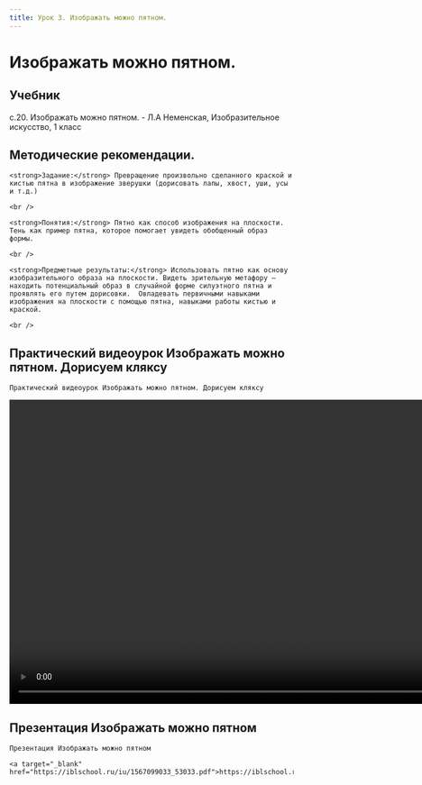```yaml
---
title: Урок 3. Изображать можно пятном.
---
```


# Изображать можно пятном.

## Учебник

с.20. Изображать можно пятном. - Л.А Неменская, Изобразительное искусство, 1 класс

## Методические рекомендации.

<p>
	<strong>Задание:</strong> Превращение произвольно сделанного краской и кистью пятна в изображение зверушки (дорисовать лапы, хвост, уши, усы и т.д.) 
</p>
<p>
	<br /> 
</p>
<p>
	<strong>Понятия:</strong> Пятно как способ изображения на плоскости. Тень как пример пятна, которое помогает увидеть обобщенный образ формы. 
</p>
<p>
	<br /> 
</p>
<p>
	<strong>Предметные результаты:</strong> Использовать пятно как основу изобразительного образа на плоскости. Видеть зрительную метафору — находить потенциальный образ в случайной форме силуэтного пятна и проявлять его путем дорисовки.  Овладевать первичными навыками изображения на плоскости с помощью пятна, навыками работы кистью и краской. 
</p>
<div>
	<br />
</div>

## Практический видеоурок Изображать можно пятном. Дорисуем кляксу

<p>
	Практический видеоурок Изображать можно пятном. Дорисуем кляксу
</p>


<video width="960" height="540" controls>
  <source src="https://vod-progressive.akamaized.net/exp=1667466112~acl=%2Fvimeo-prod-skyfire-std-us%2F01%2F3196%2F13%2F340983637%2F1360443571.mp4~hmac=a812001a851fc2683601c25aeb6c29874fe99de200df1859ac503b0eaeccc425/vimeo-prod-skyfire-std-us/01/3196/13/340983637/1360443571.mp4" type="video/mp4">
Your browser does not support the video tag.
</video>


## Презентация Изображать можно пятном

<p>
	Презентация Изображать можно пятном 
</p>
<p>
	<a target="_blank" href="https://iblschool.ru/iu/1567099033_53033.pdf">https://iblschool.ru/iu/1567099033_53033.pdf</a>
</p>